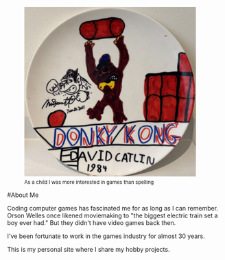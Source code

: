 
<figure>
    <img title="" src="donkykong.jpg" alt="" data-align="center" width="400">
  	<figcaption><small>As a child I was more interested in games than spelling</small></figcaption>
</figure>

#About Me

Coding computer games has fascinated me for as long as I can remember. Orson Welles once likened moviemaking to "the biggest electric train set a boy ever had." But they didn't have video games back then. 

I've been fortunate to work in the games industry for almost 30 years.

This is my personal site where I share my hobby projects.
